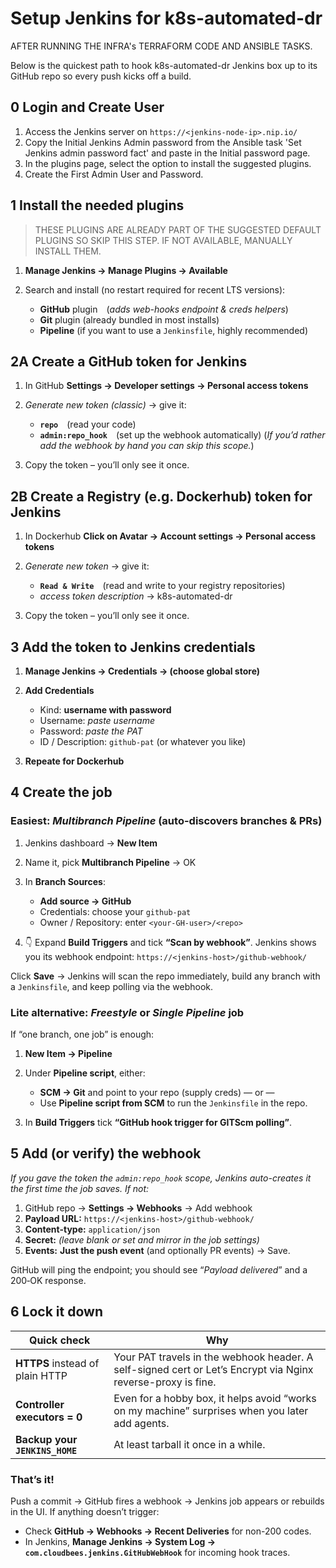 # Setup Jenkins for k8s-automated-dr
AFTER RUNNING THE INFRA's TERRAFORM CODE AND ANSIBLE TASKS.

Below is the quickest path to hook k8s-automated-dr Jenkins box up to its GitHub repo so every push kicks off a build.

## 0  Login and Create User
1. Access the Jenkins server on `https://<jenkins-node-ip>.nip.io/`
1. Copy the Initial Jenkins Admin password from the Ansible task 'Set Jenkins admin password fact' and paste in the Initial password page.
2. In the plugins page, select the option to install the suggested plugins.
3. Create the First Admin User and Password.

## 1  Install the needed plugins

> THESE PLUGINS ARE ALREADY PART OF THE SUGGESTED DEFAULT PLUGINS SO SKIP THIS STEP. IF NOT AVAILABLE, MANUALLY INSTALL THEM.
1. **Manage Jenkins → Manage Plugins → Available**
2. Search and install (no restart required for recent LTS versions):

   * **GitHub** plugin (*adds web-hooks endpoint & creds helpers*)
   * **Git** plugin (already bundled in most installs)
   * **Pipeline** (if you want to use a `Jenkinsfile`, highly recommended)


## 2A  Create a GitHub token for Jenkins

1. In GitHub **Settings → Developer settings → Personal access tokens**
2. *Generate new token (classic)* → give it:

   * **`repo`** (read your code)
   * **`admin:repo_hook`** (set up the webhook automatically)
     (*If you’d rather add the webhook by hand you can skip this scope.*)
3. Copy the token – you’ll only see it once.

## 2B  Create a Registry (e.g. Dockerhub) token for Jenkins

1. In Dockerhub **Click on Avatar → Account settings → Personal access tokens**
2. *Generate new token* → give it:

   * **`Read & Write`** (read and write to your registry repositories)
   * *access token description* → k8s-automated-dr
3. Copy the token – you’ll only see it once.



## 3  Add the token to Jenkins credentials

1. **Manage Jenkins → Credentials → (choose global store)**
2. **Add Credentials**

   * Kind: **username with password**
   * Username: *paste username*
   * Password: *paste the PAT*
   * ID / Description: `github-pat` (or whatever you like)
3. **Repeate for Dockerhub**



## 4  Create the job

### Easiest: *Multibranch Pipeline* (auto-discovers branches & PRs)

1. Jenkins dashboard → **New Item**
2. Name it, pick **Multibranch Pipeline** → OK
3. In **Branch Sources**:

   * **Add source → GitHub**
   * Credentials: choose your `github-pat`
   * Owner / Repository: enter `<your-GH-user>/<repo>`
4. 👇 Expand **Build Triggers** and tick **“Scan by webhook”**.
   Jenkins shows you its webhook endpoint:
   `https://<jenkins-host>/github-webhook/`

Click **Save** → Jenkins will scan the repo immediately, build any branch with a `Jenkinsfile`, and keep polling via the webhook.

### Lite alternative: *Freestyle* or *Single Pipeline* job

If “one branch, one job” is enough:

1. **New Item → Pipeline**
2. Under **Pipeline script**, either:

   * **SCM → Git** and point to your repo (supply creds) — or —
   * Use **Pipeline script from SCM** to run the `Jenkinsfile` in the repo.
3. In **Build Triggers** tick **“GitHub hook trigger for GITScm polling”**.



## 5  Add (or verify) the webhook

*If you gave the token the `admin:repo_hook` scope, Jenkins auto-creates it the first time the job saves. If not:*

1. GitHub repo → **Settings → Webhooks** → Add webhook
2. **Payload URL:** `https://<jenkins-host>/github-webhook/`
3. **Content-type:** `application/json`
4. **Secret:** *(leave blank or set and mirror in the job settings)*
5. **Events:** **Just the push event** (and optionally PR events) → Save.

GitHub will ping the endpoint; you should see “*Payload delivered*” and a 200‐OK response.


## 6  Lock it down 

| Quick check                     | Why                                                                                                          |
| ------------------------------- | ------------------------------------------------------------------------------------------------------------ |
| **HTTPS** instead of plain HTTP | Your PAT travels in the webhook header. A self-signed cert or Let’s Encrypt via Nginx reverse-proxy is fine. |
| **Controller executors = 0**    | Even for a hobby box, it helps avoid “works on my machine” surprises when you later add agents.              |
| **Backup your `JENKINS_HOME`**  | At least tarball it once in a while.                                                                         |



### That’s it!

Push a commit → GitHub fires a webhook → Jenkins job appears or rebuilds in the UI. If anything doesn’t trigger:

* Check **GitHub → Webhooks → Recent Deliveries** for non-200 codes.
* In Jenkins, **Manage Jenkins → System Log → `com.cloudbees.jenkins.GitHubWebHook`** for incoming hook traces.

